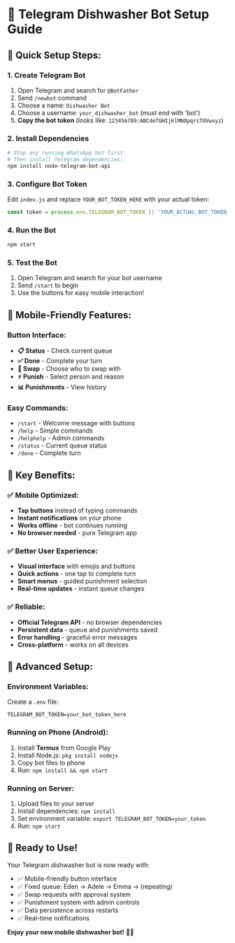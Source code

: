 # 🤖 Telegram Dishwasher Bot Setup Guide

## 🚀 **Quick Setup Steps:**

### **1. Create Telegram Bot**
1. Open Telegram and search for `@BotFather`
2. Send `/newbot` command
3. Choose a name: `Dishwasher Bot`
4. Choose a username: `your_dishwasher_bot` (must end with 'bot')
5. **Copy the bot token** (looks like: `123456789:ABCdefGHIjklMNOpqrsTUVwxyz`)

### **2. Install Dependencies**
```bash
# Stop any running WhatsApp bot first
# Then install Telegram dependencies:
npm install node-telegram-bot-api
```

### **3. Configure Bot Token**
Edit `index.js` and replace `YOUR_BOT_TOKEN_HERE` with your actual token:

```javascript
const token = process.env.TELEGRAM_BOT_TOKEN || 'YOUR_ACTUAL_BOT_TOKEN_HERE';
```

### **4. Run the Bot**
```bash
npm start
```

### **5. Test the Bot**
1. Open Telegram and search for your bot username
2. Send `/start` to begin
3. Use the buttons for easy mobile interaction!

## 📱 **Mobile-Friendly Features:**

### **Button Interface:**
- **📋 Status** - Check current queue
- **✅ Done** - Complete your turn
- **🔄 Swap** - Choose who to swap with
- **⚡ Punish** - Select person and reason
- **📊 Punishments** - View history

### **Easy Commands:**
- `/start` - Welcome message with buttons
- `/help` - Simple commands
- `/helphelp` - Admin commands
- `/status` - Current queue status
- `/done` - Complete turn

## 🎯 **Key Benefits:**

### **✅ Mobile Optimized:**
- **Tap buttons** instead of typing commands
- **Instant notifications** on your phone
- **Works offline** - bot continues running
- **No browser needed** - pure Telegram app

### **✅ Better User Experience:**
- **Visual interface** with emojis and buttons
- **Quick actions** - one tap to complete turn
- **Smart menus** - guided punishment selection
- **Real-time updates** - instant queue changes

### **✅ Reliable:**
- **Official Telegram API** - no browser dependencies
- **Persistent data** - queue and punishments saved
- **Error handling** - graceful error messages
- **Cross-platform** - works on all devices

## 🔧 **Advanced Setup:**

### **Environment Variables:**
Create a `.env` file:
```
TELEGRAM_BOT_TOKEN=your_bot_token_here
```

### **Running on Phone (Android):**
1. Install **Termux** from Google Play
2. Install Node.js: `pkg install nodejs`
3. Copy bot files to phone
4. Run: `npm install && npm start`

### **Running on Server:**
1. Upload files to your server
2. Install dependencies: `npm install`
3. Set environment variable: `export TELEGRAM_BOT_TOKEN=your_token`
4. Run: `npm start`

## 🎉 **Ready to Use!**

Your Telegram dishwasher bot is now ready with:
- ✅ Mobile-friendly button interface
- ✅ Fixed queue: Eden → Adele → Emma → (repeating)
- ✅ Swap requests with approval system
- ✅ Punishment system with admin controls
- ✅ Data persistence across restarts
- ✅ Real-time notifications

**Enjoy your new mobile dishwasher bot!** 📱✨
